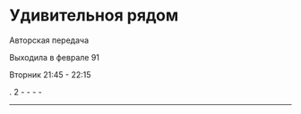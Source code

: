 # Удивительноя рядом

Авторская передача

Выходила в феврале 91

Вторник 21:45 - 22:15

.   2   -   -   -   -
-   -   -   -   -
